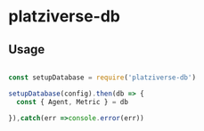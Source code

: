 # platziverse-db

## Usage

``` js

const setupDatabase = require('platziverse-db')

setupDatabase(config).then(db => {
  const { Agent, Metric } = db

}),catch(err =>console.error(err))

```